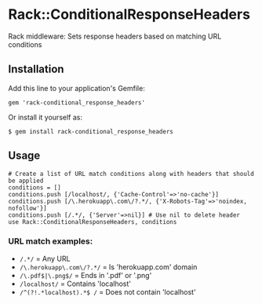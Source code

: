 # Rack::ConditionalResponseHeaders

Rack middleware: Sets response headers based on matching URL conditions

## Installation

Add this line to your application's Gemfile:

    gem 'rack-conditional_response_headers'

Or install it yourself as:

    $ gem install rack-conditional_response_headers

## Usage

    # Create a list of URL match conditions along with headers that should be applied
    conditions = [] 
    conditions.push	[/localhost/, {'Cache-Control'=>'no-cache'}]
    conditions.push	[/\.herokuapp\.com\/?.*/, {'X-Robots-Tag'=>'noindex, nofollow'}]
    conditions.push	[/.*/, {'Server'=>nil}] # Use nil to delete header
    use Rack::ConditionalResponseHeaders, conditions

### URL match examples:

- `/.*/` = Any URL
- `/\.herokuapp\.com\/?.*/` = Is 'herokuapp.com' domain
- `/\.pdf$|\.png$/` = Ends in '.pdf' or '.png'
- `/localhost/` = Contains 'localhost'
- `/^(?!.*localhost).*$ /` = Does not contain 'localhost'
